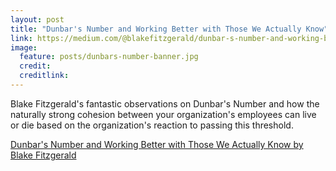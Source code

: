 ```yaml
---
layout: post
title: "Dunbar's Number and Working Better with Those We Actually Know"
link: https://medium.com/@blakefitzgerald/dunbar-s-number-and-working-better-with-those-we-actually-know-b8da8ebe6a14
image: 
  feature: posts/dunbars-number-banner.jpg
  credit: 
  creditlink: 
---
```


Blake Fitzgerald's fantastic observations on Dunbar's Number and how the naturally
strong cohesion between your organization's employees can live or die based on the
organization's reaction to passing this threshold.

[Dunbar's Number and Working Better with Those We Actually Know by Blake Fitzgerald](https://medium.com/@blakefitzgerald/dunbar-s-number-and-working-better-with-those-we-actually-know-b8da8ebe6a14)

